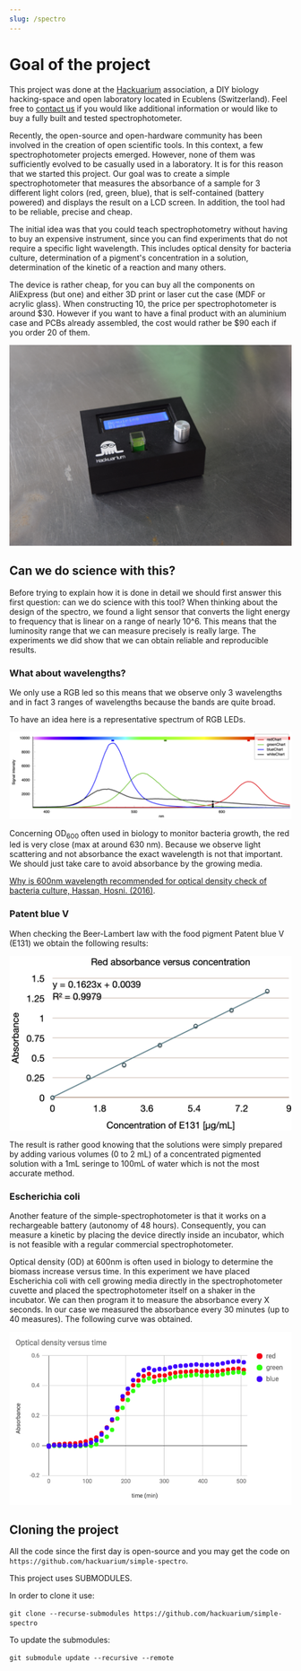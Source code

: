 ```yaml
---
slug: /spectro
---
```


# Goal of the project

This project was done at the [Hackuarium](http://www.hackuarium.ch/en/) association, a DIY biology hacking-space and open laboratory located in Ecublens (Switzerland). Feel free to [contact us](https://form.jotformeu.com/71600609780354) if you would like additional information or would like to buy a fully built and tested spectrophotometer.

Recently, the open-source and open-hardware community has been involved in the creation of open scientific tools. In this context, a few spectrophotometer projects emerged. However, none of them was sufficiently evolved to be casually used in a laboratory. It is for this reason that we started this project.
Our goal was to create a simple spectrophotometer that measures the
absorbance of a sample for 3 different light colors (red, green, blue), that is
self-contained (battery powered) and displays the result on a LCD screen. In addition, the tool had to be reliable, precise and cheap.

The initial idea was that you could teach spectrophotometry without
having to buy an expensive instrument, since you can find experiments
that do not require a specific light wavelength. This includes
optical density for bacteria culture, determination of a pigment's concentration in
a solution, determination of the kinetic of a reaction and many others.

The device is rather cheap, for you can buy all the components on AliExpress
(but one) and either 3D print or laser cut the case (MDF or acrylic glass). When constructing 10, the price
per spectrophotometer is around $30. However if you want to have a final
product with an aluminium case and PCBs already assembled, the cost would rather be $90 each if you order 20 of them.

![spectro](spectro.jpg)

## Can we do science with this?

Before trying to explain how it is done in detail we should first answer this first question: can we do science with this tool? When thinking about the design of the spectro, we found a light sensor that converts the light energy to frequency that is linear on a range of nearly 10^6. This means that the luminosity range that we can measure precisely is really large. The experiments we did show that we can obtain reliable and reproducible results.

### What about wavelengths?

We only use a RGB led so this means that we observe only 3 wavelengths and in fact 3 ranges of wavelengths because the bands are quite broad.

To have an idea here is a representative spectrum of RGB LEDs.

![wavelength.png](wavelength.png)

Concerning OD<sub>600</sub> often used in biology to monitor bacteria growth, the red led is very close (max at around 630 nm). Because we observe light scattering and not absorbance the exact wavelength is not that important. We should just take care to avoid absorbance by the growing media.

[Why is 600nm wavelength recommended for optical density check of bacteria culture, Hassan, Hosni. (2016)](https://www.researchgate.net/post/why_is_600nm_wavelength_recommended_for_optical_density_check_of_bacteria_culture_and_is_there_any_literature_to_back_it).

### Patent blue V

When checking the Beer-Lambert law with the food pigment Patent blue V (E131) we obtain the following results:

![E131.png](E131.png)

The result is rather good knowing that the solutions were simply prepared by adding various volumes (0 to 2 mL) of a concentrated pigmented solution with a 1mL seringe to 100mL of water which is not the most accurate method.

### Escherichia coli

Another feature of the simple-spectrophotometer is that it works on a rechargeable battery (autonomy of 48 hours). Consequently, you can measure a kinetic by placing the device directly inside an incubator, which is not feasible with a regular commercial spectrophotometer.

Optical density (OD) at 600nm is often used in biology to determine the biomass increase versus time. In this experiment we have placed Escherichia coli with cell growing media directly in the spectrophotometer cuvette and placed the spectrophotometer itself on a shaker in the incubator. We can then program it to measure the absorbance every X seconds. In our case we measured the absorbance every 30 minutes (up to 40 measures). The following curve was obtained.

![bacteria-growing.png](bacteria-growing.png)

## Cloning the project

All the code since the first day is open-source and you may get the code on `https://github.com/hackuarium/simple-spectro`.

This project uses SUBMODULES.

In order to clone it use:

`git clone --recurse-submodules https://github.com/hackuarium/simple-spectro`

To update the submodules:

`git submodule update --recursive --remote`
